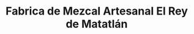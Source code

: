 ---
title: "Fabrica de Mezcal Artesanal El Rey de Matatlán"
url: /tlacolula/fabrica-de-mezcal-artesanal-el-rey-de-matatlan/
shop: Spirituosen
---